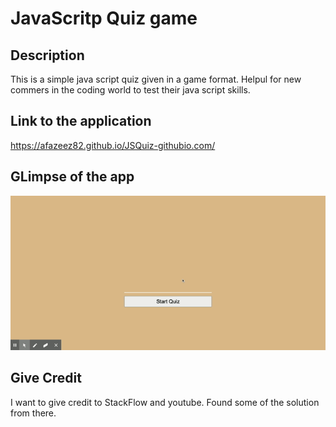 # JavaScritp Quiz game

## Description

This is a simple java script quiz given in a game format. Helpul for new commers in the coding world to test their java script skills.

## Link to the application
https://afazeez82.github.io/JSQuiz-githubio.com/

## GLimpse of the app
![JavaScript Quiz](./Assets/Quiz-App.gif)

## Give Credit
I want to give credit to StackFlow and youtube. Found some of the solution from there.

